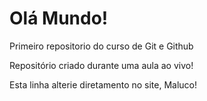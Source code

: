 # Olá Mundo!
 Primeiro repositorio do curso de Git e  Github

 Repositório criado durante uma aula ao vivo!

Esta linha alterie diretamento no site, Maluco!
